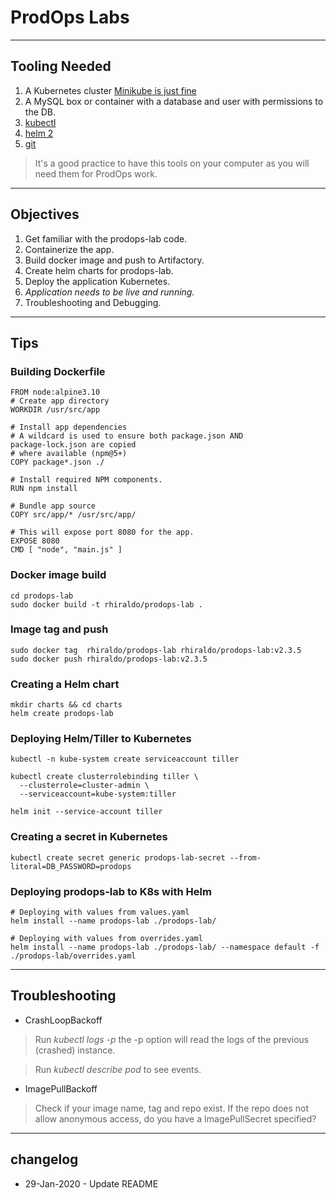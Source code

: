 # ProdOps Labs

----
## Tooling Needed
1. A Kubernetes cluster [Minikube is just fine](https://kubernetes.io/docs/setup/learning-environment/minikube/)
2. A MySQL box or container with a database and user with permissions to the DB.
3. [kubectl](https://kubernetes.io/docs/tasks/tools/install-kubectl/)
4. [helm 2](https://github.com/helm/helm/releases/tag/v2.16.1)
5. [git](https://git-scm.com/downloads)



> It's a good practice to have this tools on your computer as you will need them for ProdOps work.

----
## Objectives
1. Get familiar with the prodops-lab code.
2. Containerize the app.
3. Build docker image and push to Artifactory.
4. Create helm charts for prodops-lab.
5. Deploy the application Kubernetes.
6. *Application needs to be live and running.*
7. Troubleshooting and Debugging.





----
## Tips
### Building Dockerfile
    FROM node:alpine3.10
    # Create app directory
    WORKDIR /usr/src/app

    # Install app dependencies
    # A wildcard is used to ensure both package.json AND 
    package-lock.json are copied
    # where available (npm@5+)
    COPY package*.json ./

    # Install required NPM components.
    RUN npm install

    # Bundle app source
    COPY src/app/* /usr/src/app/

    # This will expose port 8080 for the app.
    EXPOSE 8080
    CMD [ "node", "main.js" ]

### Docker image build
    cd prodops-lab
    sudo docker build -t rhiraldo/prodops-lab .

### Image tag and push
    sudo docker tag  rhiraldo/prodops-lab rhiraldo/prodops-lab:v2.3.5
    sudo docker push rhiraldo/prodops-lab:v2.3.5


### Creating a Helm chart
    mkdir charts && cd charts
    helm create prodops-lab

### Deploying Helm/Tiller to Kubernetes
    kubectl -n kube-system create serviceaccount tiller

    kubectl create clusterrolebinding tiller \
      --clusterrole=cluster-admin \
      --serviceaccount=kube-system:tiller

    helm init --service-account tiller

### Creating a secret in Kubernetes
    kubectl create secret generic prodops-lab-secret --from-literal=DB_PASSWORD=prodops

### Deploying prodops-lab to K8s with Helm
    # Deploying with values from values.yaml
    helm install --name prodops-lab ./prodops-lab/

    # Deploying with values from overrides.yaml
    helm install --name prodops-lab ./prodops-lab/ --namespace default -f ./prodops-lab/overrides.yaml

----
## Troubleshooting
* CrashLoopBackoff


>Run *kubectl logs <podname> -p* the -p option will read the logs of the previous (crashed) instance.

> Run *kubectl describe pod <podname>* to see events.

* ImagePullBackoff

> Check if your image name, tag and repo exist. If the repo does not allow anonymous access, do you have a ImagePullSecret specified?

----
## changelog
* 29-Jan-2020 - Update README